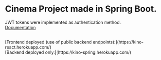 # Cinema Project made in Spring Boot.
JWT tokens were implemented as authentication method. </br>
[Documentation](https://github.com/xLevix/Cinema-Spring/blob/master/Dokumentacja%20Kino%20-%20Pawel%20Pauszek.pdf)

</br>
[Frontend deployed (use of public backend endpoints):](https://kino-react.herokuapp.com/)
</br>
[Backend deployed only:](https://kino-spring.herokuapp.com/)

